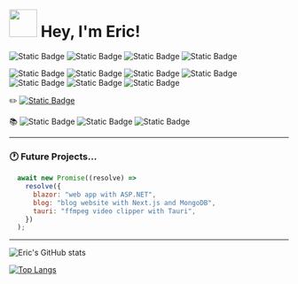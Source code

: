 <h1>
  <img src="https://cdn.7tv.app/emote/651c53a939bda127a3225b1f/4x.webp" width="50"/>
  Hey, I'm Eric!
</h1>

![Static Badge](https://img.shields.io/badge/TypeScript-black?logo=typescript) ![Static Badge](https://img.shields.io/badge/JavaScript-black?logo=javascript) ![Static Badge](https://img.shields.io/badge/C%2B%2B-black?logo=c%2B%2B) ![Static Badge](https://img.shields.io/badge/C%23-black?logo=c%23)

![Static Badge](https://img.shields.io/badge/React-black?logo=react) ![Static Badge](https://img.shields.io/badge/Next.js-black?logo=next.js) ![Static Badge](https://img.shields.io/badge/Node.js-black?logo=node.js) ![Static Badge](https://img.shields.io/badge/Express.js-black?logo=express) ![Static Badge](https://img.shields.io/badge/PostgreSQL-black?logo=postgresql) ![Static Badge](https://img.shields.io/badge/Vercel-black?logo=vercel) ![Static Badge](https://img.shields.io/badge/npm-black?logo=npm)

:pencil2: [![Static Badge](https://img.shields.io/badge/TODO_CLI-green?link=https%3A%2F%2Fgithub.com%2Feric-k-chu%2Ftodo-cli)](https://img.shields.io/badge/TODO_CLI-green?logo=github&link=https%3A%2F%2Fgithub.com%2Feric-k-chu%2Ftodo-cli
)

:books: ![Static Badge](https://img.shields.io/badge/Unity-orange?logo=github&link=https%3A%2F%2Fgithub.com%2Feric-k-chu%2Funity-exercises) ![Static Badge](https://img.shields.io/badge/Svelte-orange?logo=github&link=https%3A%2F%2Fgithub.com%2Feric-k-chu%2Fsvelte-exercises) ![Static Badge](https://img.shields.io/badge/Golang-orange?logo=github&link=https%3A%2F%2Fgithub.com%2Feric-k-chu%2Fgolang-exercises)

---
### :clock1: Future Projects...

```JavaScript
  await new Promise((resolve) =>
    resolve({
      blazor: "web app with ASP.NET",
      blog: "blog website with Next.js and MongoDB",
      tauri: "ffmpeg video clipper with Tauri",
    })
  );
```
---
![Eric's GitHub stats](https://github-readme-stats.vercel.app/api?username=eric-k-chu&show_icons=true&theme=tokyonight)

[![Top Langs](https://github-readme-stats.vercel.app/api/top-langs/?username=eric-k-chu&theme=tokyonight)](https://github.com/eric-k-chu/github-readme-stats)
